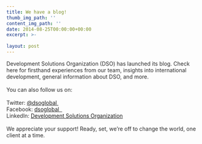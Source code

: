 ```yaml
---
title: We have a blog!
thumb_img_path: ''
content_img_path: ''
date: 2014-08-25T00:00:00+00:00
excerpt: >-
  
layout: post
---
```

<div class="paragraph" style="text-align:left;">
  <font color="#2a2a2a">Development Solutions Organization (DSO) has launched its blog. Check here for firsthand experiences from our team, insights into international development, general information about DSO, and more.<br /><span style=""></span><br />You can also follow us on:<br /><span style=""></span><br /><span style=""></span>Twitter: <a href="https://twitter.com/dsoglobal">@dsoglobal </a> </font><br /><font color="#2a2a2a">Facebook: <a href="https://www.facebook.com/dsoglobal">dsoglobal  </a> </font><br /><font color="#2a2a2a">LinkedIn: <a href="https://www.linkedin.com/company/1093573?trk=tyah&#038;trkInfo=tas%3Adevelopment%20solutions%20organization%2Cidx%3A1-1-1">Development Solutions Organization</a><br /><span style=""></span><br />We appreciate your support! Ready, set, we’re off to change the world, one client at a time. </font><br /><span style=""></span><br /><span style=""></span>
</div>
